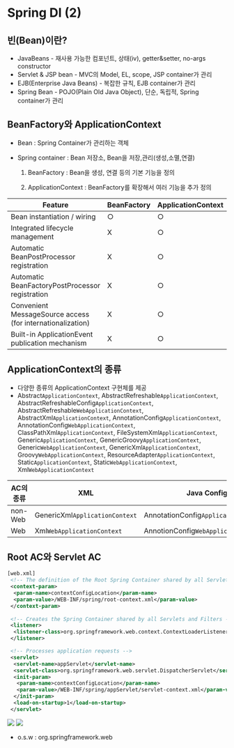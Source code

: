 # Spring DI (2)


## 빈(Bean)이란?
  * JavaBeans - 재사용 가능한 컴포넌트, 상태(iv), getter&setter, no-args constructor
  * Servlet & JSP bean - MVC의 Model, EL, scope, JSP container가 관리
  * EJB(Enterprise Java Beans) - 복잡한 규칙, EJB container가 관리
  * Spring Bean - POJO(Plain Old Java Object), 단순, 독립적, Spring container가 관리



## BeanFactory와 ApplicationContext
  * Bean : Spring Container가 관리하는 객체
  * Spring container : Bean 저장소, Bean을 저장,관리(생성,소멸,연결)

     1. BeanFactory : Bean을 생성, 연결 등의 기본 기능을 정의

     2. ApplicationContext : BeanFactory를 확장해서 여러 기능을 추가 정의

| Feature |	BeanFactory	| ApplicationContext |
| ------- | ----------- | ------------------ |
| Bean instantiation / wiring | ○	| ○ |
| Integrated lifecycle management |	X	| ○|
| Automatic BeanPostProcessor registration |	X |	○|
| Automatic BeanFactoryPostProcessor registration |	X |	○|
| Convenient MessageSource access (for internationalization) |	X |	○ |
| Built-in ApplicationEvent publication mechanism |	X |	○ |


## ApplicationContext의 종류
  * 다양한 종류의 ApplicationContext 구현체를 제공
  * Abstract`ApplicationContext`, AbstractRefreshable`ApplicationContext`, AbstractRefreshableConfig`ApplicationContext`, AbstractRefreshable`WebApplicationContext`, AbstractXml`ApplicationContext`, AnnotationConfig`ApplicationContext`, AnnotationConfig`WebApplicationContext`, ClassPathXml`ApplicationContext`, FileSystemXml`ApplicationContext`, Generic`ApplicationContext`, GenericGroovy`ApplicationContext`, Generic`WebApplicationContext`, GenericXml`ApplicationContext`, Groovy`WebApplicationContext`, ResourceAdapter`ApplicationContext`, Static`ApplicationContext`, Static`WebApplicationContext`, Xml`WebApplicationContext`

| AC의 종류 | XML |	Java Config |
| -------- | ---- | ----------- |
| non-Web |	GenericXml`ApplicationContext` |	AnnotationConfig`ApplicationContext` |
| Web |	Xml`WebApplicationContext` |	AnnotionConfig`WebApplicationContext` |



## Root AC와 Servlet AC 
~~~XML
[web.xml]
 <!-- The definition of the Root Spring Container shared by all Servlets and Filters -->
 <context-param>
  <param-name>contextConfigLocation</param-name>
  <param-value>/WEB-INF/spring/root-context.xml</param-value>
 </context-param>
 
 <!-- Creates the Spring Container shared by all Servlets and Filters -->
 <listener>
  <listener-class>org.springframework.web.context.ContextLoaderListener</listener-class>
 </listener>

 <!-- Processes application requests -->
 <servlet>
  <servlet-name>appServlet</servlet-name>
  <servlet-class>org.springframework.web.servlet.DispatcherServlet</servlet-class>
  <init-param>
   <param-name>contextConfigLocation</param-name>
   <param-value>/WEB-INF/spring/appServlet/servlet-context.xml</param-value>
  </init-param>
  <load-on-startup>1</load-on-startup>
 </servlet>
~~~
<a href='https://ifh.cc/v-zjk3sb' target='_blank'><img src='https://ifh.cc/g/zjk3sb.png' border='0'></a>
<a href='https://ifh.cc/v-JRwO3w' target='_blank'><img src='https://ifh.cc/g/JRwO3w.png' border='0'></a>
* o.s.w : org.springframework.web
